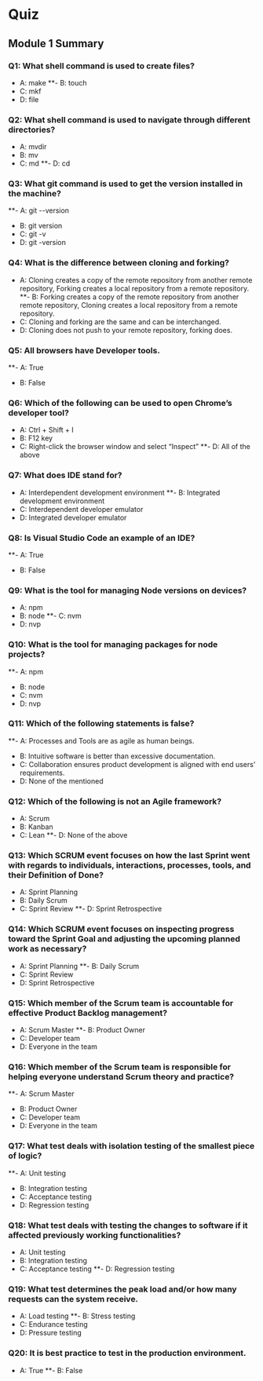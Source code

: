# Quiz

## Module 1 Summary

### Q1: What shell command is used to create files?
- A: make
**- B: touch
- C: mkf
- D: file

### Q2: What shell command is used to navigate through different directories?
- A: mvdir
- B: mv
- C: md
**- D: cd

### Q3: What git command is used to get the version installed in the machine?
**- A: git --version
- B: git version
- C: git -v
- D: git -version

### Q4: What is the difference between cloning and forking?
- A: Cloning creates a copy of the remote repository from another remote repository, Forking creates a local repository from a remote repository.
**- B: Forking creates a copy of the remote repository from another remote repository, Cloning creates a local repository from a remote repository.
- C: Cloning and forking are the same and can be interchanged.
- D: Cloning does not push to your remote repository, forking does.

### Q5: All browsers have Developer tools.
**- A: True
- B: False

### Q6: Which of the following can be used to open Chrome’s developer tool?
- A: Ctrl + Shift + I
- B: F12 key
- C: Right-click the browser window and select “Inspect”
**- D: All of the above

### Q7: What does IDE stand for?
- A: Interdependent development environment
**- B: Integrated development environment
- C: Interdependent developer emulator
- D: Integrated developer emulator

### Q8: Is Visual Studio Code an example of an IDE?
**- A: True
- B: False

### Q9: What is the tool for managing Node versions on devices?
- A: npm
- B: node
**- C: nvm
- D: nvp

### Q10: What is the tool for managing packages for node projects?
**- A: npm
- B: node
- C: nvm
- D: nvp

### Q11: Which of the following statements is false?
**- A: Processes and Tools are as agile as human beings.
- B: Intuitive software is better than excessive documentation.
- C: Collaboration ensures product development is aligned with end users' requirements.
- D: None of the mentioned

### Q12: Which of the following is not an Agile framework?
- A: Scrum
- B: Kanban
- C: Lean
**- D: None of the above

### Q13: Which SCRUM event focuses on how the last Sprint went with regards to individuals, interactions, processes, tools, and their Definition of Done?
- A: Sprint Planning
- B: Daily Scrum
- C: Sprint Review
**- D: Sprint Retrospective

### Q14: Which SCRUM event focuses on inspecting progress toward the Sprint Goal and adjusting the upcoming planned work as necessary?
- A: Sprint Planning
**- B: Daily Scrum
- C: Sprint Review
- D: Sprint Retrospective

### Q15: Which member of the Scrum team is accountable for effective Product Backlog management?
- A: Scrum Master
**- B: Product Owner
- C: Developer team
- D: Everyone in the team

### Q16: Which member of the Scrum team is responsible for helping everyone understand Scrum theory and practice?
**- A: Scrum Master
- B: Product Owner
- C: Developer team
- D: Everyone in the team

### Q17: What test deals with isolation testing of the smallest piece of logic?
**- A: Unit testing
- B: Integration testing
- C: Acceptance testing
- D: Regression testing

### Q18: What test deals with testing the changes to software if it affected previously working functionalities?
- A: Unit testing
- B: Integration testing
- C: Acceptance testing
**- D: Regression testing

### Q19: What test determines the peak load and/or how many requests can the system receive.
- A: Load testing
**- B: Stress testing
- C: Endurance testing
- D: Pressure testing 

### Q20: It is best practice to test in the production environment.
- A: True
**- B: False
